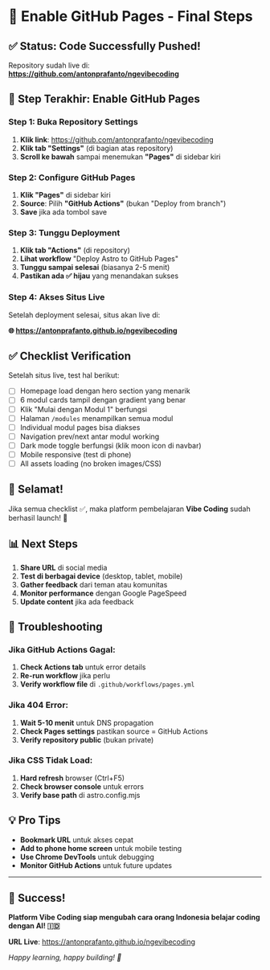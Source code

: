 # 🎯 Enable GitHub Pages - Final Steps

## ✅ Status: Code Successfully Pushed! 

Repository sudah live di: **https://github.com/antonprafanto/ngevibecoding**

## 🚀 Step Terakhir: Enable GitHub Pages

### Step 1: Buka Repository Settings

1. **Klik link**: https://github.com/antonprafanto/ngevibecoding
2. **Klik tab "Settings"** (di bagian atas repository)
3. **Scroll ke bawah** sampai menemukan **"Pages"** di sidebar kiri

### Step 2: Configure GitHub Pages

1. **Klik "Pages"** di sidebar kiri
2. **Source**: Pilih **"GitHub Actions"** (bukan "Deploy from branch")
3. **Save** jika ada tombol save

### Step 3: Tunggu Deployment

1. **Klik tab "Actions"** (di repository)
2. **Lihat workflow** "Deploy Astro to GitHub Pages" 
3. **Tunggu sampai selesai** (biasanya 2-5 menit)
4. **Pastikan ada ✅ hijau** yang menandakan sukses

### Step 4: Akses Situs Live

Setelah deployment selesai, situs akan live di:

**🌐 https://antonprafanto.github.io/ngevibecoding**

## ✅ Checklist Verification

Setelah situs live, test hal berikut:

- [ ] Homepage load dengan hero section yang menarik
- [ ] 6 modul cards tampil dengan gradient yang benar
- [ ] Klik "Mulai dengan Modul 1" berfungsi
- [ ] Halaman `/modules` menampilkan semua modul
- [ ] Individual modul pages bisa diakses
- [ ] Navigation prev/next antar modul working
- [ ] Dark mode toggle berfungsi (klik moon icon di navbar)
- [ ] Mobile responsive (test di phone)
- [ ] All assets loading (no broken images/CSS)

## 🎉 Selamat!

Jika semua checklist ✅, maka platform pembelajaran **Vibe Coding** sudah berhasil launch! 🚀

## 📊 Next Steps

1. **Share URL** di social media
2. **Test di berbagai device** (desktop, tablet, mobile)
3. **Gather feedback** dari teman atau komunitas
4. **Monitor performance** dengan Google PageSpeed
5. **Update content** jika ada feedback

## 🔧 Troubleshooting

### Jika GitHub Actions Gagal:

1. **Check Actions tab** untuk error details
2. **Re-run workflow** jika perlu
3. **Verify workflow file** di `.github/workflows/pages.yml`

### Jika 404 Error:

1. **Wait 5-10 menit** untuk DNS propagation
2. **Check Pages settings** pastikan source = GitHub Actions
3. **Verify repository public** (bukan private)

### Jika CSS Tidak Load:

1. **Hard refresh** browser (Ctrl+F5)
2. **Check browser console** untuk errors
3. **Verify base path** di astro.config.mjs

## 💡 Pro Tips

- **Bookmark URL** untuk akses cepat
- **Add to phone home screen** untuk mobile testing
- **Use Chrome DevTools** untuk debugging
- **Monitor GitHub Actions** untuk future updates

---

## 🎯 Success!

**Platform Vibe Coding siap mengubah cara orang Indonesia belajar coding dengan AI! 🇮🇩**

**URL Live**: https://antonprafanto.github.io/ngevibecoding

*Happy learning, happy building! 🚀*